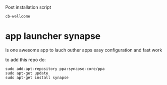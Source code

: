 Post installation script

	cb-wellcome

# app launcher synapse

 Is one awesome app to lauch outher apps
 easy configuration and fast work

   to add this repo do:

	sudo add-apt-repository ppa:synapse-core/ppa
	sudo apt-get update
	sudo apt-get install synapse
